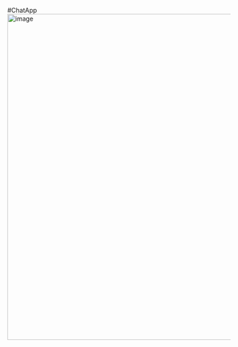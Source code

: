 #ChatApp
</br>
<img width="735" alt="image" src="https://user-images.githubusercontent.com/65597797/198966484-9b37d853-acf3-4bba-8967-181e3388f8ab.png">


